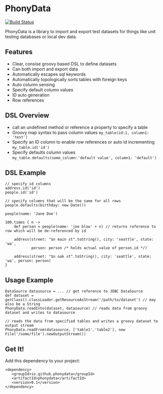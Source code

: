 PhonyData
=========

[![Build Status](https://travis-ci.org/jeffskj/phonydata.svg?branch=master)](https://travis-ci.org/jeffskj/phonydata)

PhonyData is a library to import and export test datasets for things like unit testing databases or local dev data. 

Features
--------

  * Clear, consise groovy based DSL to define datasets
  * Can both import and export data
  * Automatically escapes sql keywords
  * Automatically topologically sorts tables with foreign keys
  * Auto column sensing
  * Specify default column values
  * ID auto generation
  * Row references

DSL Overview
------------
  * call an undefined method or reference a property to specify a table
  * Groovy map syntax to pass column values `my_table(id:1, column1: 'test')`
  * Specify an ID column to enable row references or auto id incrementing `my_table.id('id')`
  * Specify defaults column values `my_table.defaults(some_column:'default value', column1: 'default')`

DSL Example
-----------

    // specify id columns
    address.id('id') 
    people.id('id')
    
    // specify columns that will be the same for all rows
    people.defaults(birthday: new Date())
    
    people(name: 'Jane Doe')
    
    100.times { n ->
        def person = people(name: 'joe blow' + n) // returns reference to row which will be de-referenced by id
        
        address(street: "$n main st".toString(), city: 'seattle', state: 'wa', 
                person: person /* holds actual value of person.id */)
                
        address(street: "$n oak st".toString(), city: 'seattle', state: 'wa', person: person)    
    }
    
Usage Example
-------------
    
    DataSource datasource = ... // get reference to JDBC DataSource
    def dataset = getClass().classLoader.getResourceAsStream('/path/to/dataset') // may also be a String
    PhonyData.readInto(dataset, datasource) // reads data from groovy dataset and writes to datasource
    
    // reads the data from specified tables and writes a groovy dataset to output stream
    PhonyData.readFrom(datasource, ['table1','table2'], new File('/some/file').newOutputStream())

Get It!
-------

Add this dependency to your project:

    <dependency>
       <groupId>io.github.phonydata</groupId>
       <artifactId>phonydata</artifactId>
       <version>0.1</version>
    </dependency>
